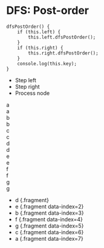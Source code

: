 # DFS: Post-order

<div class="row">
<div class="cell-4">

```
dfsPostOrder() {
    if (this.left) {
        this.left.dfsPostOrder();
    }
    if (this.right) {
        this.right.dfsPostOrder();
    }
    console.log(this.key);
}
```

</div>
<div class="cell-2">

* Step left
* Step right
* Process node

</div>
</div>

<div class="row">
<div class="cell-5">


<div class="row mb-2">
<div class="node" id="dfs-post-1">
<div class="node-inner fragment fragment-dn" data-style="out-in" data-index="7">
a
</div>
<div class="node-inner fragment fragment-dn background-green" data-style="in-out" data-index="7">
a
</div>
</div>
</div>

<div class="row mb-2">
<div></div>
<div class="node" id="dfs-post-2">
<div class="node-inner fragment fragment-dn" data-style="out-in" data-index="3">
b
</div>
<div class="node-inner fragment fragment-dn background-green" data-style="in-out" data-index="3">
b
</div>
</div>
<div class="node" id="dfs-post-3">
<div class="node-inner fragment fragment-dn" data-style="out-in" data-index="6">
c
</div>
<div class="node-inner fragment fragment-dn background-green" data-style="in-out" data-index="6">
c
</div>
</div>
<div></div>
</div>

<div class="row mb-2" >
<div class="node" id="dfs-post-4">
<div class="node-inner fragment fragment-dn" data-style="out-in" data-index="1">
d
</div>
<div class="node-inner fragment fragment-dn background-green" data-style="in-out" data-index="1">
d
</div>
</div>
<div class="node" id="dfs-post-5">
<div class="node-inner fragment fragment-dn" data-style="out-in" data-index="2">
e
</div>
<div class="node-inner fragment fragment-dn background-green" data-style="in-out" data-index="2">
e
</div>
</div>
<div class="node" id="dfs-post-6">
<div class="node-inner fragment fragment-dn" data-style="out-in" data-index="4">
f
</div>
<div class="node-inner fragment fragment-dn background-green" data-style="in-out" data-index="4">
f
</div>
</div>
<div class="node" id="dfs-post-7">
<div class="node-inner fragment fragment-dn" data-style="out-in" data-index="5">
g
</div>
<div class="node-inner fragment fragment-dn background-green" data-style="in-out" data-index="5">
g
</div>
</div>
</div>

</div>
<div class="cell-1">

* d {.fragment}
* e {.fragment data-index=2}
* b {.fragment data-index=3}
* f {.fragment data-index=4}
* g {.fragment data-index=5}
* c {.fragment data-index=6}
* a {.fragment data-index=7}

</div>


<div class="line line-arrow-end" data-from="dfs-post-1" data-to="dfs-post-2" data-from-side="b" data-to-side="t"></div>
<div class="line line-arrow-end" data-from="dfs-post-1" data-to="dfs-post-3" data-from-side="b" data-to-side="t"></div>
<div class="line line-arrow-end" data-from="dfs-post-2" data-to="dfs-post-4" data-from-side="b" data-to-side="t"></div>
<div class="line line-arrow-end" data-from="dfs-post-2" data-to="dfs-post-5" data-from-side="b" data-to-side="t"></div>
<div class="line line-arrow-end" data-from="dfs-post-3" data-to="dfs-post-6" data-from-side="b" data-to-side="t"></div>
<div class="line line-arrow-end" data-from="dfs-post-3" data-to="dfs-post-7" data-from-side="b" data-to-side="t"></div>

